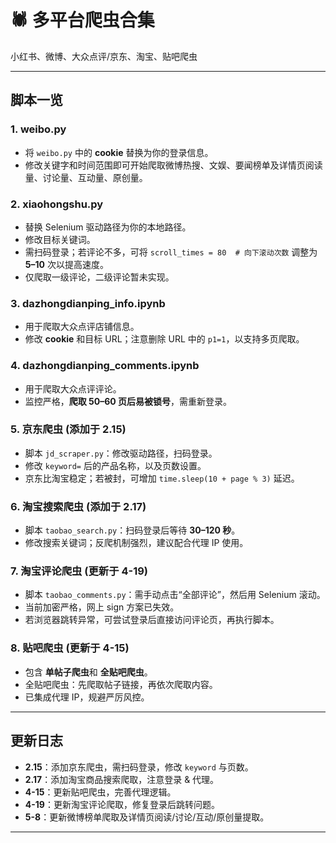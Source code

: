 # 🕷️ 多平台爬虫合集

小红书、微博、大众点评/京东、淘宝、贴吧爬虫

---

## 脚本一览

### 1. weibo.py
- 将 `weibo.py` 中的 **cookie** 替换为你的登录信息。
- 修改关键字和时间范围即可开始爬取微博热搜、文娱、要闻榜单及详情页阅读量、讨论量、互动量、原创量。

### 2. xiaohongshu.py
- 替换 Selenium 驱动路径为你的本地路径。
- 修改目标关键词。
- 需扫码登录；若评论不多，可将 `scroll_times = 80  # 向下滚动次数` 调整为 **5–10** 次以提高速度。
- 仅爬取一级评论，二级评论暂未实现。

### 3. dazhongdianping_info.ipynb
- 用于爬取大众点评店铺信息。
- 修改 **cookie** 和目标 URL；注意删除 URL 中的 `p1=1`，以支持多页爬取。

### 4. dazhongdianping_comments.ipynb
- 用于爬取大众点评评论。
- 监控严格，**爬取 50–60 页后易被锁号**，需重新登录。

### 5. 京东爬虫 (添加于 2.15)
- 脚本 `jd_scraper.py`：修改驱动路径，扫码登录。
- 修改 `keyword=` 后的产品名称，以及页数设置。
- 京东比淘宝稳定；若被封，可增加 `time.sleep(10 + page % 3)` 延迟。

### 6. 淘宝搜索爬虫 (添加于 2.17)
- 脚本 `taobao_search.py`：扫码登录后等待 **30–120 秒**。
- 修改搜索关键词；反爬机制强烈，建议配合代理 IP 使用。

### 7. 淘宝评论爬虫 (更新于 4-19)
- 脚本 `taobao_comments.py`：需手动点击“全部评论”，然后用 Selenium 滚动。
- 当前加密严格，网上 sign 方案已失效。
- 若浏览器跳转异常，可尝试登录后直接访问评论页，再执行脚本。

### 8. 贴吧爬虫 (更新于 4-15)
- 包含 **单帖子爬虫**和 **全贴吧爬虫**。
- 全贴吧爬虫：先爬取帖子链接，再依次爬取内容。
- 已集成代理 IP，规避严厉风控。

---

## 更新日志

- **2.15**：添加京东爬虫，需扫码登录，修改 `keyword` 与页数。
- **2.17**：添加淘宝商品搜索爬取，注意登录 & 代理。
- **4-15**：更新贴吧爬虫，完善代理逻辑。
- **4-19**：更新淘宝评论爬取，修复登录后跳转问题。
- **5-8**：更新微博榜单爬取及详情页阅读/讨论/互动/原创量提取。

---



